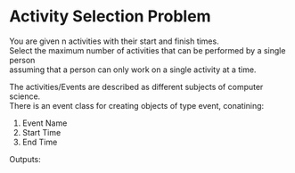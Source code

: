 <h1> Activity Selection Problem </h1> 
You are given n activities with their start and finish times. <br>
Select the maximum number of activities that can be performed by a single person<br>
assuming that a person can only work on a single activity at a time.<br>

The activities/Events are described as different subjects of computer science. <br>
There is an event class for creating objects of type event, conatining: <br>
1. Event Name <br>
2. Start Time <br>
3. End Time <br>

Outputs: 


